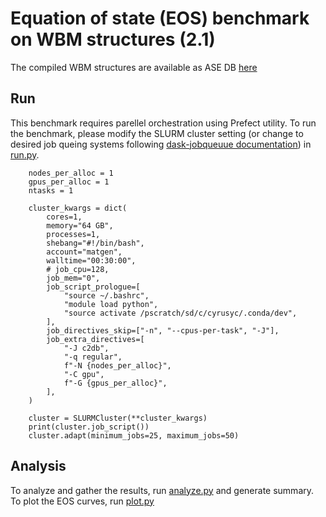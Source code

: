 # Equation of state (EOS) benchmark on WBM structures (2.1)

The compiled WBM structures are available as ASE DB [here](../wbm_structures.db)

## Run

This benchmark requires parellel orchestration using Prefect utility. To run the benchmark, please modify the SLURM cluster setting (or change to desired job queing systems following [dask-jobqueuue documentation](https://jobqueue.dask.org/en/latest/)) in [run.py](run.py).


```
    nodes_per_alloc = 1
    gpus_per_alloc = 1
    ntasks = 1

    cluster_kwargs = dict(
        cores=1,
        memory="64 GB",
        processes=1,
        shebang="#!/bin/bash",
        account="matgen",
        walltime="00:30:00",
        # job_cpu=128,
        job_mem="0",
        job_script_prologue=[
            "source ~/.bashrc",
            "module load python",
            "source activate /pscratch/sd/c/cyrusyc/.conda/dev",
        ],
        job_directives_skip=["-n", "--cpus-per-task", "-J"],
        job_extra_directives=[
            "-J c2db",
            "-q regular",
            f"-N {nodes_per_alloc}",
            "-C gpu",
            f"-G {gpus_per_alloc}",
        ],
    )

    cluster = SLURMCluster(**cluster_kwargs)
    print(cluster.job_script())
    cluster.adapt(minimum_jobs=25, maximum_jobs=50)
```

## Analysis

To analyze and gather the results, run [analyze.py](analyze.py) and generate summary. To plot the EOS curves, run [plot.py](plot.py)